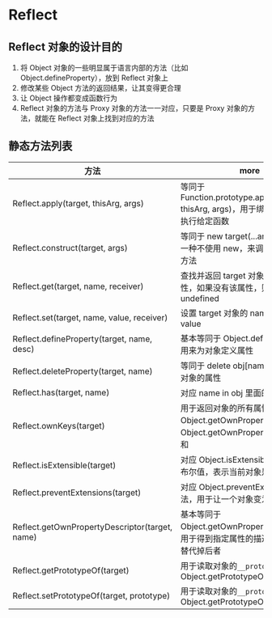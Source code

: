 # Reflect

## Reflect 对象的设计目的

1. 将 Object 对象的一些明显属于语言内部的方法（比如 Object.defineProperty），放到 Reflect 对象上
2. 修改某些 Object 方法的返回结果，让其变得更合理
3. 让 Object 操作都变成函数行为
4. Reflect 对象的方法与 Proxy 对象的方法一一对应，只要是 Proxy 对象的方法，就能在 Reflect 对象上找到对应的方法

## 静态方法列表

| 方法                                           | more                                                                                               |
| ---------------------------------------------- | -------------------------------------------------------------------------------------------------- |
| Reflect.apply(target, thisArg, args)           | 等同于 Function.prototype.apply.call(func, thisArg, args)，用于绑定 this 对象后执行给定函数        |
| Reflect.construct(target, args)                | 等同于 new target(...args)，这提供了一种不使用 new，来调用构造函数的方法                           |
| Reflect.get(target, name, receiver)            | 查找并返回 target 对象的 name 属性，如果没有该属性，则返回 undefined                               |
| Reflect.set(target, name, value, receiver)     | 设置 target 对象的 name 属性等于 value                                                             |
| Reflect.defineProperty(target, name, desc)     | 基本等同于 Object.defineProperty，用来为对象定义属性                                               |
| Reflect.deleteProperty(target, name)           | 等同于 delete obj[name]，用于删除对象的属性                                                        |
| Reflect.has(target, name)                      | 对应 name in obj 里面的 in 运算符                                                                  |
| Reflect.ownKeys(target)                        | 用于返回对象的所有属性，基本等同于 Object.getOwnPropertyNames 与 Object.getOwnPropertySymbols 之和 |
| Reflect.isExtensible(target)                   | 对应 Object.isExtensible，返回一个布尔值，表示当前对象是否可扩展                                   |
| Reflect.preventExtensions(target)              | 对应 Object.preventExtensions 方法，用于让一个对象变为不可扩展                                     |
| Reflect.getOwnPropertyDescriptor(target, name) | 基本等同于 Object.getOwnPropertyDescriptor，用于得到指定属性的描述对象，将来会替代掉后者           |
| Reflect.getPrototypeOf(target)                 | 用于读取对象的`__proto__`属性，对应 Object.getPrototypeOf(obj)                                     |
| Reflect.setPrototypeOf(target, prototype)      | 用于读取对象的`__proto__`属性，对应 Object.getPrototypeOf(obj)                                     |
